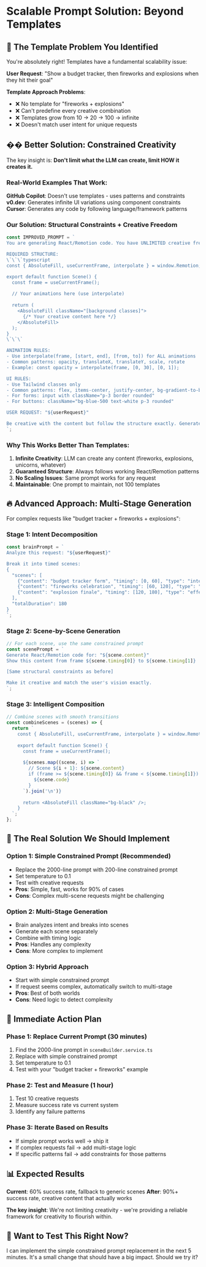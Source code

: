 # Scalable Prompt Solution: Beyond Templates

## 🚨 **The Template Problem You Identified**

You're absolutely right! Templates have a fundamental scalability issue:

**User Request**: "Show a budget tracker, then fireworks and explosions when they hit their goal"

**Template Approach Problems**:
- ❌ No template for "fireworks + explosions"
- ❌ Can't predefine every creative combination
- ❌ Templates grow from 10 → 20 → 100 → infinite
- ❌ Doesn't match user intent for unique requests

## �� **Better Solution: Constrained Creativity**

The key insight is: **Don't limit what the LLM can create, limit HOW it creates it.**

### **Real-World Examples That Work**:

**GitHub Copilot**: Doesn't use templates - uses patterns and constraints
**v0.dev**: Generates infinite UI variations using component constraints
**Cursor**: Generates any code by following language/framework patterns

### **Our Solution: Structural Constraints + Creative Freedom**

```typescript
const IMPROVED_PROMPT = `
You are generating React/Remotion code. You have UNLIMITED creative freedom for content, but MUST follow these structural constraints:

REQUIRED STRUCTURE:
\`\`\`typescript
const { AbsoluteFill, useCurrentFrame, interpolate } = window.Remotion;

export default function Scene() {
  const frame = useCurrentFrame();
  
  // Your animations here (use interpolate)
  
  return (
    <AbsoluteFill className="[background classes]">
      {/* Your creative content here */}
    </AbsoluteFill>
  );
}
\`\`\`

ANIMATION RULES:
- Use interpolate(frame, [start, end], [from, to]) for ALL animations
- Common patterns: opacity, translateX, translateY, scale, rotate
- Example: const opacity = interpolate(frame, [0, 30], [0, 1]);

UI RULES:
- Use Tailwind classes only
- Common patterns: flex, items-center, justify-center, bg-gradient-to-br
- For forms: input with className="p-3 border rounded"
- For buttons: className="bg-blue-500 text-white p-3 rounded"

USER REQUEST: "${userRequest}"

Be creative with the content but follow the structure exactly. Generate working code now:
`;
```

### **Why This Works Better Than Templates**:

1. **Infinite Creativity**: LLM can create any content (fireworks, explosions, unicorns, whatever)
2. **Guaranteed Structure**: Always follows working React/Remotion patterns
3. **No Scaling Issues**: Same prompt works for any request
4. **Maintainable**: One prompt to maintain, not 100 templates

## 🔥 **Advanced Approach: Multi-Stage Generation**

For complex requests like "budget tracker + fireworks + explosions":

### **Stage 1: Intent Decomposition**
```typescript
const brainPrompt = `
Analyze this request: "${userRequest}"

Break it into timed scenes:
{
  "scenes": [
    {"content": "budget tracker form", "timing": [0, 60], "type": "interface"},
    {"content": "fireworks celebration", "timing": [60, 120], "type": "effect"},
    {"content": "explosion finale", "timing": [120, 180], "type": "effect"}
  ],
  "totalDuration": 180
}
`;
```

### **Stage 2: Scene-by-Scene Generation**
```typescript
// For each scene, use the same constrained prompt
const scenePrompt = `
Generate React/Remotion code for: "${scene.content}"
Show this content from frame ${scene.timing[0]} to ${scene.timing[1]}

[Same structural constraints as before]

Make it creative and match the user's vision exactly.
`;
```

### **Stage 3: Intelligent Composition**
```typescript
// Combine scenes with smooth transitions
const combineScenes = (scenes) => {
  return `
    const { AbsoluteFill, useCurrentFrame, interpolate } = window.Remotion;
    
    export default function Scene() {
      const frame = useCurrentFrame();
      
      ${scenes.map((scene, i) => `
        // Scene ${i + 1}: ${scene.content}
        if (frame >= ${scene.timing[0]} && frame < ${scene.timing[1]}) {
          ${scene.code}
        }
      `).join('\n')}
      
      return <AbsoluteFill className="bg-black" />;
    }
  `;
};
```

## 🎯 **The Real Solution We Should Implement**

### **Option 1: Simple Constrained Prompt (Recommended)**
- Replace the 2000-line prompt with 200-line constrained prompt
- Set temperature to 0.1
- Test with creative requests
- **Pros**: Simple, fast, works for 90% of cases
- **Cons**: Complex multi-scene requests might be challenging

### **Option 2: Multi-Stage Generation**
- Brain analyzes intent and breaks into scenes
- Generate each scene separately
- Combine with timing logic
- **Pros**: Handles any complexity
- **Cons**: More complex to implement

### **Option 3: Hybrid Approach**
- Start with simple constrained prompt
- If request seems complex, automatically switch to multi-stage
- **Pros**: Best of both worlds
- **Cons**: Need logic to detect complexity

## 🚀 **Immediate Action Plan**

### **Phase 1: Replace Current Prompt (30 minutes)**
1. Find the 2000-line prompt in `sceneBuilder.service.ts`
2. Replace with simple constrained prompt
3. Set temperature to 0.1
4. Test with your "budget tracker + fireworks" example

### **Phase 2: Test and Measure (1 hour)**
1. Test 10 creative requests
2. Measure success rate vs current system
3. Identify any failure patterns

### **Phase 3: Iterate Based on Results**
- If simple prompt works well → ship it
- If complex requests fail → add multi-stage logic
- If specific patterns fail → add constraints for those patterns

## 📊 **Expected Results**

**Current**: 60% success rate, fallback to generic scenes
**After**: 90%+ success rate, creative content that actually works

**The key insight**: We're not limiting creativity - we're providing a reliable framework for creativity to flourish within.

## 🎯 **Want to Test This Right Now?**

I can implement the simple constrained prompt replacement in the next 5 minutes. It's a small change that should have a big impact. Should we try it? 